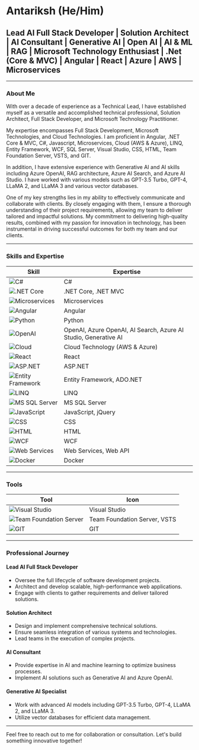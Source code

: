 # Antariksh (He/Him)

## Lead AI Full Stack Developer | Solution Architect | AI Consultant | Generative AI | Open AI | AI & ML | RAG | Microsoft Technology Enthusiast | .Net (Core & MVC) | Angular | React | Azure | AWS | Microservices

---

### About Me
With over a decade of experience as a Technical Lead, I have established myself as a versatile and accomplished technical professional, Solution Architect, Full Stack Developer, and Microsoft Technology Practitioner.

My expertise encompasses Full Stack Development, Microsoft Technologies, and Cloud Technologies. I am proficient in Angular, .NET Core & MVC, C#, Javascript, Microservices, Cloud (AWS & Azure), LINQ, Entity Framework, WCF, SQL Server, Visual Studio, CSS, HTML, Team Foundation Server, VSTS, and GIT.

In addition, I have extensive experience with Generative AI and AI skills including Azure OpenAI, RAG architecture, Azure AI Search, and Azure AI Studio. I have worked with various models such as GPT-3.5 Turbo, GPT-4, LLaMA 2, and LLaMA 3 and various vector databases.

One of my key strengths lies in my ability to effectively communicate and collaborate with clients. By closely engaging with them, I ensure a thorough understanding of their project requirements, allowing my team to deliver tailored and impactful solutions. My commitment to delivering high-quality results, combined with my passion for innovation in technology, has been instrumental in driving successful outcomes for both my team and our clients.

---

### Skills and Expertise
| **Skill**                   | **Expertise**                                                                 |
|-----------------------------|-------------------------------------------------------------------------------|
| ![C#](https://img.shields.io/badge/C%23-239120?style=flat&logo=c-sharp&logoColor=white)                  | C#                                                                          |
| ![.NET Core](https://img.shields.io/badge/.NET_Core-512BD4?style=flat&logo=dot-net&logoColor=white)       | .NET Core, .NET MVC                                                         |
| ![Microservices](https://img.shields.io/badge/Microservices-FF6F00?style=flat&logo=java&logoColor=white)  | Microservices                                                               |
| ![Angular](https://img.shields.io/badge/Angular-DD0031?style=flat&logo=angular&logoColor=white)           | Angular                                                                     |
| ![Python](https://img.shields.io/badge/Python-3776AB?style=flat&logo=python&logoColor=white)             | Python                                                                      |
| ![OpenAI](https://img.shields.io/badge/OpenAI-412991?style=flat&logo=openai&logoColor=white)              | OpenAI, Azure OpenAI, AI Search, Azure AI Studio, Generative AI             |
| ![Cloud](https://img.shields.io/badge/Cloud-AWS%20&%20Azure-232F3E?style=flat&logo=amazon-aws&logoColor=white) | Cloud Technology (AWS & Azure)                                              |
| ![React](https://img.shields.io/badge/React-61DAFB?style=flat&logo=react&logoColor=black)                 | React                                                                       |
| ![ASP.NET](https://img.shields.io/badge/ASP.NET-512BD4?style=flat&logo=dot-net&logoColor=white)           | ASP.NET                                                                     |
| ![Entity Framework](https://img.shields.io/badge/Entity_Framework-512BD4?style=flat&logo=dot-net&logoColor=white) | Entity Framework, ADO.NET                                                  |
| ![LINQ](https://img.shields.io/badge/LINQ-512BD4?style=flat&logo=dot-net&logoColor=white)                 | LINQ                                                                        |
| ![MS SQL Server](https://img.shields.io/badge/SQL_Server-CC2927?style=flat&logo=microsoft-sql-server&logoColor=white) | MS SQL Server                                                           |
| ![JavaScript](https://img.shields.io/badge/JavaScript-F7DF1E?style=flat&logo=javascript&logoColor=black)  | JavaScript, jQuery                                                          |
| ![CSS](https://img.shields.io/badge/CSS-1572B6?style=flat&logo=css3&logoColor=white)                      | CSS                                                                         |
| ![HTML](https://img.shields.io/badge/HTML-E34F26?style=flat&logo=html5&logoColor=white)                   | HTML                                                                        |
| ![WCF](https://img.shields.io/badge/WCF-512BD4?style=flat&logo=dot-net&logoColor=white)                   | WCF                                                                         |
| ![Web Services](https://img.shields.io/badge/Web_Services-008080?style=flat&logo=webservices&logoColor=white) | Web Services, Web API                                                    |
| ![Docker](https://img.shields.io/badge/Docker-2496ED?style=flat&logo=docker&logoColor=white)              | Docker                                                                      |

---

### Tools
| **Tool**                   | **Icon**                                                                      |
|----------------------------|-------------------------------------------------------------------------------|
| ![Visual Studio](https://img.shields.io/badge/Visual_Studio-5C2D91?style=flat&logo=visual-studio&logoColor=white)   | Visual Studio                                                              |
| ![Team Foundation Server](https://img.shields.io/badge/TFS-004C7F?style=flat&logo=visual-studio&logoColor=white)    | Team Foundation Server, VSTS                                               |
| ![GIT](https://img.shields.io/badge/GIT-F05032?style=flat&logo=git&logoColor=white)                               | GIT                                                                         |

---

### Professional Journey
#### Lead AI Full Stack Developer
- Oversee the full lifecycle of software development projects.
- Architect and develop scalable, high-performance web applications.
- Engage with clients to gather requirements and deliver tailored solutions.

#### Solution Architect
- Design and implement comprehensive technical solutions.
- Ensure seamless integration of various systems and technologies.
- Lead teams in the execution of complex projects.

#### AI Consultant
- Provide expertise in AI and machine learning to optimize business processes.
- Implement AI solutions such as Generative AI and Azure OpenAI.

#### Generative AI Specialist
- Work with advanced AI models including GPT-3.5 Turbo, GPT-4, LLaMA 2, and LLaMA 3.
- Utilize vector databases for efficient data management.

---

Feel free to reach out to me for collaboration or consultation. Let's build something innovative together!
